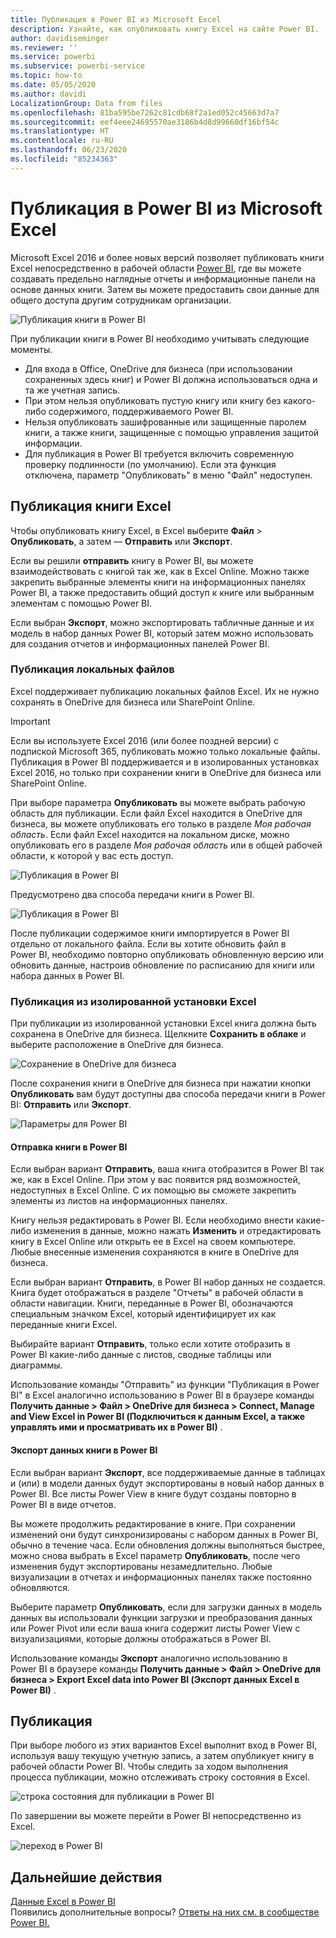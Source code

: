 ```yaml
---
title: Публикация в Power BI из Microsoft Excel
description: Узнайте, как опубликовать книгу Excel на сайте Power BI.
author: davidiseminger
ms.reviewer: ''
ms.service: powerbi
ms.subservice: powerbi-service
ms.topic: how-to
ms.date: 05/05/2020
ms.author: davidi
LocalizationGroup: Data from files
ms.openlocfilehash: 81ba595be7262c81cdb68f2a1ed052c45663d7a7
ms.sourcegitcommit: eef4eee24695570ae3186b4d8d99660df16bf54c
ms.translationtype: HT
ms.contentlocale: ru-RU
ms.lasthandoff: 06/23/2020
ms.locfileid: "85234363"
---
```

# <a name="publish-to-power-bi-from-microsoft-excel"></a>Публикация в Power BI из Microsoft Excel
Microsoft Excel 2016 и более новых версий позволяет публиковать книги Excel непосредственно в рабочей области [Power BI](https://powerbi.microsoft.com), где вы можете создавать предельно наглядные отчеты и информационные панели на основе данных книги. Затем вы можете предоставить свои данные для общего доступа другим сотрудникам организации.

![Публикация книги в Power BI](media/service-publish-from-excel/pbi_uploadexport2.png)

При публикации книги в Power BI необходимо учитывать следующие моменты.

* Для входа в Office, OneDrive для бизнеса (при использовании сохраненных здесь книг) и Power BI должна использоваться одна и та же учетная запись.
* При этом нельзя опубликовать пустую книгу или книгу без какого-либо содержимого, поддерживаемого Power BI.
* Нельзя опубликовать зашифрованные или защищенные паролем книги, а также книги, защищенные с помощью управления защитой информации.
* Для публикация в Power BI требуется включить современную проверку подлинности (по умолчанию). Если эта функция отключена, параметр "Опубликовать" в меню "Файл" недоступен.

## <a name="publish-your-excel-workbook"></a>Публикация книги Excel
Чтобы опубликовать книгу Excel, в Excel выберите **Файл** > **Опубликовать**, а затем — **Отправить** или **Экспорт**.

Если вы решили **отправить** книгу в Power BI, вы можете взаимодействовать с книгой так же, как в Excel Online. Можно также закрепить выбранные элементы книги на информационных панелях Power BI, а также предоставить общий доступ к книге или выбранным элементам с помощью Power BI.

Если выбран **Экспорт**, можно экспортировать табличные данные и их модель в набор данных Power BI, который затем можно использовать для создания отчетов и информационных панелей Power BI.

### <a name="local-file-publishing"></a>Публикация локальных файлов
Excel поддерживает публикацию локальных файлов Excel. Их не нужно сохранять в OneDrive для бизнеса или SharePoint Online.

> [!IMPORTANT]
> Если вы используете Excel 2016 (или более поздней версии) с подпиской Microsoft 365, публиковать можно только локальные файлы. Публикация в Power BI поддерживается и в изолированных установках Excel 2016, но только при сохранении книги в OneDrive для бизнеса или SharePoint Online.
> 

При выборе параметра **Опубликовать** вы можете выбрать рабочую область для публикации. Если файл Excel находится в OneDrive для бизнеса, вы можете опубликовать его только в разделе *Моя рабочая область*. Если файл Excel находится на локальном диске, можно опубликовать его в разделе *Моя рабочая область* или в общей рабочей области, к которой у вас есть доступ.

![Публикация в Power BI](media/service-publish-from-excel/pbi_choose_workspace.png)

Предусмотрено два способа передачи книги в Power BI.

![Публикация в Power BI](media/service-publish-from-excel/pbi_uploadexport3.png)

После публикации содержимое книги импортируется в Power BI отдельно от локального файла. Если вы хотите обновить файл в Power BI, необходимо повторно опубликовать обновленную версию или обновить данные, настроив обновление по расписанию для книги или набора данных в Power BI.

### <a name="publishing-from-a-standalone-excel-installation"></a>Публикация из изолированной установки Excel
При публикации из изолированной установки Excel книга должна быть сохранена в OneDrive для бизнеса. Щелкните **Сохранить в облаке** и выберите расположение в OneDrive для бизнеса.

![Сохранение в OneDrive для бизнеса](media/service-publish-from-excel/pbi_savetoonedrive2.png)

После сохранения книги в OneDrive для бизнеса при нажатии кнопки **Опубликовать** вам будут доступны два способа передачи книги в Power BI: **Отправить** или **Экспорт**.

![Параметры для Power BI](media/service-publish-from-excel/pbi_uploadexport2.png)

#### <a name="upload-your-workbook-to-power-bi"></a>Отправка книги в Power BI
Если выбран вариант **Отправить**, ваша книга отобразится в Power BI так же, как в Excel Online. При этом у вас появится ряд возможностей, недоступных в Excel Online. С их помощью вы сможете закрепить элементы из листов на информационных панелях.

Книгу нельзя редактировать в Power BI. Если необходимо внести какие-либо изменения в данные, можно нажать **Изменить** и отредактировать книгу в Excel Online или открыть ее в Excel на своем компьютере. Любые внесенные изменения сохраняются в книге в OneDrive для бизнеса.

Если выбран вариант **Отправить**, в Power BI набор данных не создается. Книга будет отображаться в разделе "Отчеты" в рабочей области в области навигации. Книги, переданные в Power BI, обозначаются специальным значком Excel, который идентифицирует их как переданные книги Excel.

Выбирайте вариант **Отправить**, только если хотите отобразить в Power BI какие-либо данные с листов, сводные таблицы или диаграммы.

Использование команды "Отправить" из функции "Публикация в Power BI" в Excel аналогично использованию в Power BI в браузере команды **Получить данные > Файл > OneDrive для бизнеса > Connect, Manage and View Excel in Power BI (Подключиться к данным Excel, а также управлять ими и просматривать их в Power BI)** .

#### <a name="export-workbook-data-to-power-bi"></a>Экспорт данных книги в Power BI
Если выбран вариант **Экспорт**, все поддерживаемые данные в таблицах и (или) в модели данных будут экспортированы в новый набор данных в Power BI. Все листы Power View в книге будут созданы повторно в Power BI в виде отчетов.

Вы можете продолжить редактирование в книге. При сохранении изменений они будут синхронизированы с набором данных в Power BI, обычно в течение часа. Если обновления должны выполняться быстрее, можно снова выбрать в Excel параметр **Опубликовать**, после чего изменения будут экспортированы незамедлительно. Любые визуализации в отчетах и информационных панелях также постоянно обновляются.

Выберите параметр **Опубликовать**, если для загрузки данных в модель данных вы использовали функции загрузки и преобразования данных или Power Pivot или если ваша книга содержит листы Power View с визуализациями, которые должны отображаться в Power BI.

Использование команды **Экспорт** аналогично использованию в Power BI в браузере команды **Получить данные > Файл > OneDrive для бизнеса > Export Excel data into Power BI (Экспорт данных Excel в Power BI)** .

## <a name="publishing"></a>Публикация
При выборе любого из этих вариантов Excel выполнит вход в Power BI, используя вашу текущую учетную запись, а затем опубликует книгу в рабочей области Power BI. Чтобы следить за ходом выполнения процесса публикации, можно отслеживать строку состояния в Excel.

![строка состояния для публикации в Power BI](media/service-publish-from-excel/pbi_publishingstatus.png)

По завершении вы можете перейти в Power BI непосредственно из Excel.

![переход в Power BI](media/service-publish-from-excel/pbi_gotopbi.png)

## <a name="next-steps"></a>Дальнейшие действия
[Данные Excel в Power BI](service-excel-workbook-files.md)  
Появились дополнительные вопросы? [Ответы на них см. в сообществе Power BI.](https://community.powerbi.com/)

